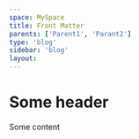 ```yaml
---
space: MySpace
title: Front Matter
parents: ['Parent1', 'Parant2']
type: 'blog'
sidebar: 'blog'
layout:
---
```


# Some header

Some content
